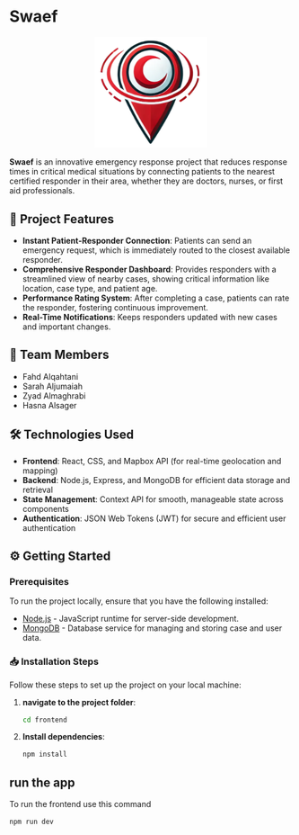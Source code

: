 # Swaef

<div align="center">
  <img src="frontend/src/assets/logo.png" alt="Swaef Logo" width="200"/>
</div>

**Swaef** is an innovative emergency response project that reduces response times in critical medical situations by connecting patients to the nearest certified responder in their area, whether they are doctors, nurses, or first aid professionals.

## 🚀 Project Features

- **Instant Patient-Responder Connection**: Patients can send an emergency request, which is immediately routed to the closest available responder.
- **Comprehensive Responder Dashboard**: Provides responders with a streamlined view of nearby cases, showing critical information like location, case type, and patient age.
- **Performance Rating System**: After completing a case, patients can rate the responder, fostering continuous improvement.
- **Real-Time Notifications**: Keeps responders updated with new cases and important changes.

## 🤝 Team Members

- Fahd Alqahtani
- Sarah Aljumaiah
- Zyad Almaghrabi
- Hasna Alsager

## 🛠️ Technologies Used

- **Frontend**: React, CSS, and Mapbox API (for real-time geolocation and mapping)
- **Backend**: Node.js, Express, and MongoDB for efficient data storage and retrieval
- **State Management**: Context API for smooth, manageable state across components
- **Authentication**: JSON Web Tokens (JWT) for secure and efficient user authentication

## ⚙️ Getting Started

### Prerequisites

To run the project locally, ensure that you have the following installed:

- [Node.js](https://nodejs.org/) - JavaScript runtime for server-side development.
- [MongoDB](https://www.mongodb.com/) - Database service for managing and storing case and user data.

### 📥 Installation Steps

Follow these steps to set up the project on your local machine:

1. **navigate to the project folder**:
   ```bash
   cd frontend
2. **Install dependencies**:
   ```bash
   npm install
   
## run the app

 To run the frontend use this command

```bash
npm run dev
```



